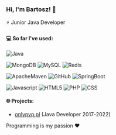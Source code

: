 ### Hi, I'm Bartosz! 👋

⚡ Junior Java Developer

#### 💻 So far I've used:

![Java](https://img.shields.io/badge/-Java-e6322d?style=flat&logo=java)

![MongoDB](https://img.shields.io/badge/-MongoDB-e6322d?style=flat&logo=mongodb)
![MySQL](https://img.shields.io/badge/-MySQL-e6322d?style=flat&logo=mysql)
![Redis](https://img.shields.io/badge/-Redis-e6322d?style=flat&logo=redis)

![ApacheMaven](https://img.shields.io/badge/-ApacheMaven-e6322d?style=flat&logo=apachemaven)
![GitHub](https://img.shields.io/badge/-GitHub-e6322d?style=flat&logo=github)
![SpringBoot](https://img.shields.io/badge/-SpringBoot-e6322d?style=flat&logo=springboot)

![Javascript](https://img.shields.io/badge/-JavaScript-e6322d?style=flat&logo=javascript)
![HTML5](https://img.shields.io/badge/-HTML5-e6322d?style=flat&logo=html5&logoColor=white)
![PHP](https://img.shields.io/badge/-PHP-e6322d?style=flat&logo=php)
![CSS](https://img.shields.io/badge/-CSS-e6322d?style=flat&logo=css)

#### 🌐 Projects:
- [onlypvp.pl](https://onlypvp.pl) (Java Developer 2017-2022)

Programming is my passion ❤️
